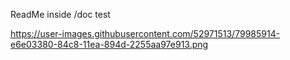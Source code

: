 ReadMe inside /doc
test

https://user-images.githubusercontent.com/52971513/79985914-e6e03380-84c8-11ea-894d-2255aa97e913.png
